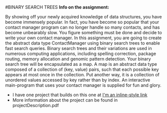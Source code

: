 #BINARY SEARCH TREES
**Info on the assignment:**

   
   By showing off your newly acquired knowledge of data structures, you have become immensely popular. In fact, you have become so popular that your contact manager program can no longer handle so many contacts, and has become unbearably slow. You figure something must be done and decide to write your own contact manager.
   In this assignment, you are going to create the abstract data type ContactManager using binary search trees to enable fast search queries. Binary search trees and their variations are used in numerous computing applications, including spelling correction, package routing, memory allocation and genomic pattern detection. Your binary search tree will be encapsulated as a map.
   A map is an abstract data type composed of a collection of (key, value) pairs, such that each possible key appears at most once in the collection. Put another way, it is a collection of unordered values accessed by key rather than by index.
   An interactive main-program that uses your contact manager is supplied for fun and glory.
   
  * I have one project that builds on this one at [I'm an inline-style link](https://github.com/Kristjan93/HASH_TABLES)
  * More information about the project can be found in projectDescription.pdf